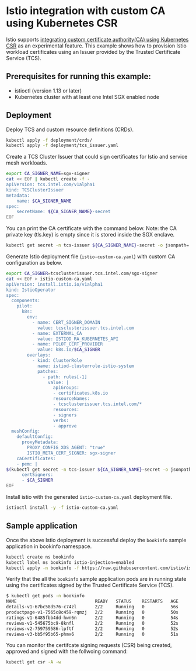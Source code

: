 # Istio integration with custom CA using Kubernetes CSR

Istio supports [integrating custom certificate authority(CA) using Kubernetes CSR](https://istio.io/latest/docs/tasks/security/cert-management/custom-ca-k8s/#part-2-using-custom-ca)
as an experimental feature. This example shows how to provision Istio workload
certificates using an Issuer provided by the Trusted Certificate Service (TCS).

## Prerequisites for running this example:

  - istioctl (version 1.13 or later)
  - Kubernetes cluster with at least one Intel SGX enabled node
  
## Deployment

Deploy TCS and custom resource definitions (CRDs).

```sh
kubectl apply -f deployment/crds/
kubectl apply -f deployment/tcs_issuer.yaml
```

Create a TCS Cluster Issuer that could sign certificates for Istio and service mesh workloads.

```sh
export CA_SIGNER_NAME=sgx-signer
cat << EOF | kubectl create -f -
apiVersion: tcs.intel.com/v1alpha1
kind: TCSClusterIssuer
metadata:
    name: $CA_SIGNER_NAME
spec:
    secretName: ${CA_SIGNER_NAME}-secret
EOF
````

You can print the CA certificate with the command below. Note: the CA private key (tls.key) is empty since it is stored inside the SGX enclave.

```sh
kubectl get secret -n tcs-issuer ${CA_SIGNER_NAME}-secret -o jsonpath='{.data.tls\.crt}' |base64 -d | sed -e 's;\(.*\);        \1;g'
```

Generate Istio deployment file (`istio-custom-ca.yaml`) with custom CA configuration as below. 

```sh
export CA_SIGNER=tcsclusterissuer.tcs.intel.com/sgx-signer
cat << EOF > istio-custom-ca.yaml
apiVersion: install.istio.io/v1alpha1
kind: IstioOperator
spec:
  components:
    pilot:
      k8s:
        env:
          - name: CERT_SIGNER_DOMAIN
            value: tcsclusterissuer.tcs.intel.com
          - name: EXTERNAL_CA
            value: ISTIOD_RA_KUBERNETES_API
          - name: PILOT_CERT_PROVIDER
            value: k8s.io/$CA_SIGNER
        overlays:
          - kind: ClusterRole
            name: istiod-clusterrole-istio-system
            patches:
              - path: rules[-1]
                value: |
                  apiGroups:
                  - certificates.k8s.io
                  resourceNames:
                  - tcsclusterissuer.tcs.intel.com/*
                  resources:
                  - signers
                  verbs:
                  - approve
  meshConfig:
    defaultConfig:
      proxyMetadata:
        PROXY_CONFIG_XDS_AGENT: "true"
        ISTIO_META_CERT_SIGNER: sgx-signer
    caCertificates:
    - pem: |
$(kubectl get secret -n tcs-issuer ${CA_SIGNER_NAME}-secret -o jsonpath='{.data.tls\.crt}' |base64 -d | sed -e 's;\(.*\);        \1;g')
      certSigners:
      - $CA_SIGNER
EOF
```

Install istio with the generated `istio-custom-ca.yaml` deployment file.


```sh
istioctl install -y -f istio-custom-ca.yaml
```

## Sample application

Once the above Istio deployment is successful deploy the `bookinfo`
sample application in bookinfo namespace.

```sh
kubectl create ns bookinfo
kubectl label ns bookinfo istio-injection=enabled
kubectl apply -n bookinfo -f https://raw.githubusercontent.com/istio/istio/master/samples/bookinfo/platform/kube/bookinfo.yaml
```

Verify that the all the `bookinfo` sample application pods are in running state using the certificates signed by the Trusted Certificate Service (TCS).

```sh
$ kubectl get pods -n bookinfo
NAME                              READY   STATUS    RESTARTS   AGE
details-v1-67bc58d576-c74zl       2/2     Running   0          56s
productpage-v1-7565c8c459-rqmzj   2/2     Running   0          50s
ratings-v1-6485fbb4dd-hwn6n       2/2     Running   0          54s
reviews-v1-545675bc9-8knfl        2/2     Running   0          52s
reviews-v2-759759586-lpftf        2/2     Running   0          52s
reviews-v3-bb5f95b65-phmx6        2/2     Running   0          51s
```

You can monitor the certifcate signing requests (CSR) being created, approved and signed with the follwoing command:

```sh
kubectl get csr -A -w
```

